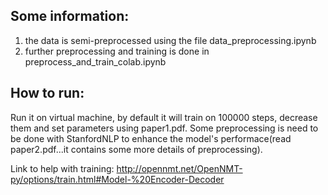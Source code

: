 ## Some information:
1. the data is semi-preprocessed using the file data_preprocessing.ipynb
2. further preprocessing and training is done in preprocess_and_train_colab.ipynb


## How to run:
Run it on virtual machine, by default it will train on 100000 steps, decrease them and set parameters using paper1.pdf.
Some preprocessing is need to be done with StanfordNLP to enhance the model's performace(read paper2.pdf...it contains some more details of preprocessing).

Link to help with training:
http://opennmt.net/OpenNMT-py/options/train.html#Model-%20Encoder-Decoder
